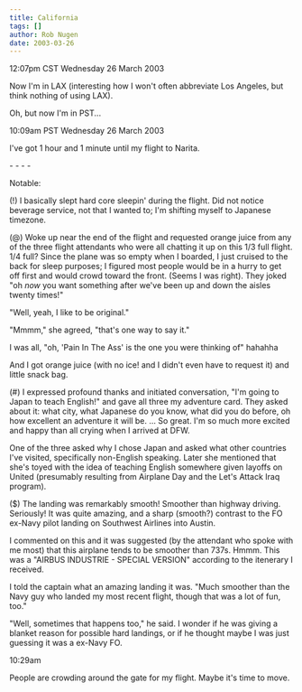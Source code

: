 ```yaml
---
title: California
tags: []
author: Rob Nugen
date: 2003-03-26
---
```


<p class=date>12:07pm CST Wednesday 26 March 2003</p>

<p>Now I'm in LAX (interesting how I won't often abbreviate Los
Angeles, but think nothing of using LAX).</p>

<p>Oh, but now I'm in PST...</p>

<p class=date>10:09am PST Wednesday 26 March 2003</p>

<p>I've got 1 hour and 1 minute until my flight to Narita.</p>

<p>- - - -</p>

<p>Notable:</p>

<p>(!) I basically slept hard core sleepin' during the flight.
Did not notice beverage service, not that I wanted to; I'm shifting
myself to Japanese timezone.</p>

<p>(@) Woke up near the end of the flight and requested orange juice
from any of the three flight attendants who were all chatting it up on
this 1/3 full flight.  1/4 full?  Since the plane was so empty when I
boarded, I just cruised to the back for sleep purposes; I figured most
people would be in a hurry to get off first and would crowd toward the
front.  (Seems I was right).  They joked "oh <em>now</em> you want
something after we've been up and down the aisles twenty times!"</p>

<p>"Well, yeah, I like to be original."</p>

<p>"Mmmm," she agreed, "that's one way to say it."</p>

<p>I was all, "oh, 'Pain In The Ass' is the one you were thinking of"
hahahha</p>

<p>And I got orange juice (with no ice!  and I didn't even have to
request it) and little snack bag.</p>

<p>(#) I expressed profound thanks and initiated conversation, "I'm
going to Japan to teach English!" and gave all three my adventure
card.  They asked about it: what city, what Japanese do you know, what
did you do before, oh how excellent an adventure it will be.  ...  So
great.  I'm so much more excited and happy than all crying when I
arrived at DFW.</p>

<p>One of the three asked why I chose Japan and asked what other
countries I've visited, specifically non-English speaking.  Later she
mentioned that she's toyed with the idea of teaching English somewhere
given layoffs on United (presumably resulting from Airplane Day and
the Let's Attack Iraq program).</p>

<p>($) The landing was remarkably smooth!  Smoother than highway
driving.  Seriously!  It was quite amazing, and a sharp (smooth?)
contrast to the FO ex-Navy pilot landing on Southwest Airlines into
Austin.</p>

<p>I commented on this and it was suggested (by the attendant who
spoke with me most) that this airplane tends to be smoother than 737s.
Hmmm.  This was a "AIRBUS INDUSTRIE - SPECIAL VERSION" according to
the itenerary I received.</p>

<p>I told the captain what an amazing landing it was.  "Much smoother
than the Navy guy who landed my most recent flight, though that was a
lot of fun, too."</p>

<p>"Well, sometimes that happens too," he said.  I wonder if he was
giving a blanket reason for possible hard landings, or if he thought
maybe I was just guessing it was a ex-Navy FO.</p>

<p class=date>10:29am</p>

<p>People are crowding around the gate for my flight.  Maybe it's time
to move.</p>
